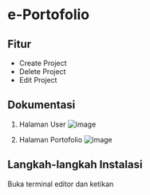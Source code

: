 # e-Portofolio
## Fitur
- Create Project
- Delete Project
- Edit Project

## Dokumentasi
1. Halaman User
![image](https://github.com/user-attachments/assets/7b3d923f-5583-436c-b698-4ff653b9505c)

2. Halaman Portofolio
![image](https://github.com/user-attachments/assets/8c88c64b-bb4e-4ca7-a6ee-91369b5b7ef9)

## Langkah-langkah Instalasi
Buka terminal editor dan ketikan
